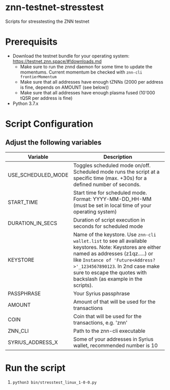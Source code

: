 # znn-testnet-stresstest
Scripts for stresstesting the ZNN testnet

# Prerequisits
* Download the testnet bundle for your operating system: https://testnet.znn.space/#!downloads.md
  * Make sure to run the znnd daemon for some time to update the momentums. Current momentum be checked with `znn-cli frontierMomentum`
  * Make sure that all addresses have enough tZNNs (2000 per address is fine, depends on AMOUNT (see below))
  * Make sure that all addresses have enough plasma fused (10'000 tQSR per address is fine)
* Python 3.7.x

# Script Configuration
## Adjust the following variables
| Variable | Description |
| --- | --- |
| USE_SCHEDULED_MODE | Toggles scheduled mode on/off. Scheduled mode runs the script at a specific time (max. +30s) for a defined number of seconds.  |
| START_TIME | Start time for scheduled mode. Format: YYYY-MM-DD_HH-MM (must be set in local time of your operating system) |
| DURATION_IN_SECS | Duration of script execution in seconds for scheduled mode |
| KEYSTORE | Name of the keystore. Use `znn-cli wallet.list` to see all available keystores. Note: Keystores are either named as addresses (z1qz.....) or like `Instance of 'Future<Address?>'_1234567890123`. In 2nd case make sure to escape the quotes with backslash (as example in the scripts). |
| PASSPHRASE | Your Syrius passphrase |
| AMOUNT | Amount of <COIN> that will be used for the transactions |
| COIN | Coin that will be used for the transactions, e.g. 'znn' |
| ZNN_CLI | Path to the znn-cli executable |
| SYRIUS_ADDRESS_X | Some of your addresses in Syrius wallet, recommended number is 10 |
# Run the script
1. `python3 bin/stresstest_linux_1-0-0.py`